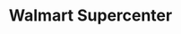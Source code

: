 ---
title: "Walmart Supercenter"
url: /jacksonville/walmart-supercenter-atlantic-boulevard/
shop: Supermarkt
---